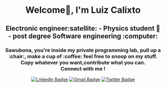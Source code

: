 <h1 align="center">Welcome👋, I'm Luiz Calixto </h1>
<h2 align ="center"> Electronic engineer:satellite: -  Physics student 🔭 - post degree Software engineering :computer: </h2>
<h3 align="center"> Sawubona, you're inside my private programming lab, pull up a :chair:, make a cup of :coffee: feel free to snoop on my stuff.<br> Copy whatever you want,contribute what you can.<br> Connect with me !</h3>

<div>
<p align="center">
<a href="your-linkedin-URL"><img src="https://img.shields.io/badge/LinkedIn-blue?style=for-the-badge&logo=linkedin&logoColor=white" alt="LinkedIn Badge"/></a>
<a href="calixtoluiz0@gmail.com"><img src="https://img.shields.io/badge/Gmail-D14836?style=for-the-badge&logo=gmail&logoColor=white" alt="Gmail Badge"/></a>
<a href="your-twitter-URL"> <img src="https://img.shields.io/badge/Twitter-blue?style=for-the-badge&logo=twitter&logoColor=white" alt="Twitter Badge"/></a>
<br>
<a><img src="https://komarev.com/ghpvc/?username=Luiz-lab&style=flat-square&color=blue"  alt=""/></a>
</p>  
</div>

<!--
**Luiz-lab/Luiz-lab** is a ✨ _special_ ✨ repository because its `README.md` (this file) appears on your GitHub profile.

Here are some ideas to get you started:

- 🔭 I’m currently working on ...
- 🌱 I’m currently learning ...
- 👯 I’m looking to collaborate on ...
- 🤔 I’m looking for help with ...
- 💬 Ask me about ...
- 📫 How to reach me: ...
- 😄 Pronouns: ...
- ⚡ Fun fact: ...
-->
